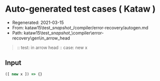 # Auto-generated test cases ( Kataw )
- Regenerated: 2021-03-15
- From: kataw15\test\__snapshot__/compiler/error-recovery/autogen.md
- Path: kataw15\test\__snapshot__\compiler\error-recovery\gen\in_arrow_head
> :: test: in arrow head
> :: case: new x
## Input

`````js
([ new x ]) => {}
`````

